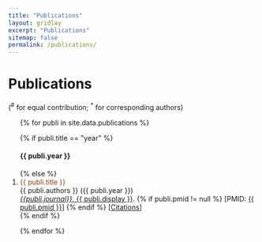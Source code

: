 ```yaml
---
title: "Publications"
layout: gridlay
excerpt: "Publications"
sitemap: false
permalink: /publications/
---
```


# Publications

(<sup>#</sup> for equal contribution; <sup>\*</sup> for corresponding authors)

<ol>
{% for publi in site.data.publications %}

{% if publi.title == "year" %}
<h4>{{ publi.year }}</h4>
{% else %}
<li> <span style="color:#8B4513">{{ publi.title }}</span> <br />
{{ publi.authors }} ({{ publi.year }}) <br /> 
<a href="https://doi.org/{{ publi.doi }}"><i>{{publi.journal}}</i>, {{ publi.display }}</a>.
{% if publi.pmid != null %}
[PMID: <a href="https://www.ncbi.nlm.nih.gov/pubmed/{{ publi.pmid }}">{{ publi.pmid }}</a>]
{% endif %}
[<a href="https://badge.dimensions.ai/details/doi/{{ publi.doi }}">Citations</a>]
</li>
{% endif %}

{% endfor %}
</ol>
